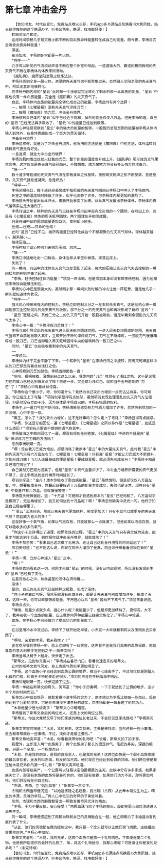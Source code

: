 # 第七章 冲击金丹
        【告知书友，时代在变化，免费站点难以长存，手机app多书源站点切换看书大势所趋，站长给你推荐的这个换源APP，听书音色多、换源、找书都好使！】
       转眼间半月即过。
       这段时间李杨几乎每天晚上都不断的将血族异种能量转化成自己的能量，而今夜，李杨将完全吸收血族异种能量！
       深夜，
       夜凉如水，李杨的卧室却是一片火热。
       “呼呼~~~”
       几乎可以听见的气流流动声音不断在整个卧室中响起，一道道强大的、霸道的极阳极刚的先天真气不断在李杨体内体表来回流动。
       《魔阳典》，魔界至阳至刚之修炼法诀。
       李杨只感到全身一股火热，浓厚的先天真气也不断聚集过来，自然融入至阳至刚的先天真气中，然后无意识地被转化。
       而李杨丹田内部的‘星云’此时却一个涨缩就完全转化了剩余的那一丝血族的能量，‘星云’中再也没有一丝血族能量，完全是《魔阳典》的先天真气了。
       自此，李杨体内血族的能量完全转化成自己的能量，李杨此时有两个选择！
       一，按照《七曜星极》消耗先天真气淬炼刀芒！
       二，按照《魔阳典》第六层，冲击金丹境界。
       李杨感到自己体内‘星云’似乎已经近乎饱和，虽然他能量仅仅八万晶，但是李杨知道，自己的‘星云’已经无法再多吸收了，‘星云’中的能量已经达到极限。
       李杨心神轻易观察到‘星云’中的强大的能量的旋转，一股股的至阳至刚的能量被李杨从体内输入到体外，在身体表面形成一个巨大的周天循环。
       冲击金丹境界！
       李杨这样做，就是为了冲击金丹境界，他所用的方法便是《魔阳典》中的方法，体外运转对精粹真气更是有好处。
       一旦选择，就全力冲击金丹境界！
       李杨的肌肉发出丝丝火红色的光芒，整个卧室的温度也开始上升，《魔阳典》所形成的真气果然恐怖，这才仅仅是先天真气级别而已，不敢想像，成为魔煞力将会有多么强大的攻击力。
       “咻~~~”
       数十道手臂粗细的先天真气气流在李杨身体之外旋转，按照周天乾坤之形不断旋转，愈是旋转，先天真气就愈是凝聚，愈是炽热！
       “呼呼~~~”
       李杨闭眼张口，数十道已经凝聚成手指粗细的先天真气瞬间从李杨口中冲入了李杨体内。
       卧室之中的温度顿时降低了许多，似乎也安静了许多，可李杨体内却更加的激烈了。
       李杨额头开始冒出丝丝汗水，青筋开始暴突了出来。丝丝真气发散出李杨体外，李杨体内真气运转实在是太激烈了。
       李杨丹田之中，精粹的先天真气已经在李杨丹田中部完全形成的一个圆球。在丹田上方，则是有《七曜星级》修炼的周天乾坤圆球。两个圆球似乎相印成趣。
       只是丹田中部的圆球能量更加巨大，体积却小的多。
       压缩……压缩……拼命的压缩！
       此时‘星云’已经不见，她所有能量已经转化成这个不断凝聚的先天真气球体，球体越来越小，越来越小……
       继续压缩……
       李杨控制全部心神努力来强烈压缩，忽然……
       “噗~~~”
       李杨口中猛地吐出一口鲜血，身体当即从半空中掉落，摔落在床上。
       失败了！
       同一瞬间，丹田中的球体先天真气立即混乱了起来，强大的压缩让先天真气失去控制的一瞬间猛烈的开始冲击了起来。
       “李杨，赶快控制住体内能量！”项羽一声冷喝，但是项羽本身却没有帮李杨控制，因为他相信李杨独自能够压制住。
       李杨的心神还是很强大的，虽然刚才那一瞬间失败时候的冲击让他一阵眩晕，但是他几乎一瞬间就知道体内状况。
       “呼呼~~~”
       强大的心神带来强大的控制力，李杨立即控制三分之一左右的先天真气，这是他的心神一瞬间能够完全控制混乱的先天真气的极限，那三分之一的先天真气当即再次形成了新的‘星云’！
       ‘星云’涨缩之间，其他三分之二的先天真气开始一股股被吸收，但是毕竟剩余混乱的先天真气太多了。
       李杨心中一狠：“干脆淬炼刀芒算了！”
       李杨当即引导混乱的先天真气进入周天乾坤圆球范围，一进入周天乾坤圆球的范围，先天真气当即不自禁地被吸入其中，立即开始不断的淬炼成刀气，刀气在不断淬炼，一股股刀气慢慢精粹成一股刀芒，刀芒当即融入周天乾坤圆球中央的最精粹的一股刀芒之中。
       同时，‘星云’也在吸收着剩余的先天真气。
       ……
       一夜过后。
       李杨体内终于完全平静了下来，一个崭新的‘星云’在李杨丹田之中旋转，而周天乾坤星球中央的刀芒却是有着丝丝浅红之色。
       心神观察到刀芒的颜色，李杨当即面色一喜！
       “哈哈，福祸相依，没想到经过这么以来，我体内的‘刀芒’竟然有了浅红之色，这不是说我刀芒的威力已经达到临界点了吗？再进一步，完全成为浅红色，就相当于金丹前期的‘刀芒’了！”李杨心中有着丝丝惊喜。
       “李杨你这个傻小子，哼，你知道什么？竟然为自己攻击力增加一点而沾沾自喜，你可知道，你已经走上了弯路！”项羽似乎显得有点恼怒，虽然项羽发现处理混乱的先天真气方法错误，但是他没有立即干涉，因为身体是李杨自己的，李杨有错误的权利。
       李杨手上一道刀气在不断闪烁，李杨清晰地感受到刀气威力增加了许多，忽然听到项羽的一声冷喝，心中不仅一惊。
       “霸王，怎么了？我的攻击力增加，这不是好事吗？怎么走上了弯路？”李杨显得有点疑惑。
       “李杨，你还是仔细回忆一遍《七曜星极》，《七曜星极》之所以称作是‘七曜星极’，到底是什么原因？”项羽有点恨铁不成钢的语气在其中。
       李杨脑海之中瞬间回忆了一遍，却没有得到任何答案，《七曜星级》中讲的不就是用‘星极’来淬炼刀芒刀魄的方法吗？
       忽然李杨眼睛一亮。
       “啊！现在我刀芒威力增加，却是消耗了我原本‘星云’中的大量先天真气，此时我‘星云’中的先天真气只有六万晶左右了，七曜星级！七曜星级！只有靠‘星极’才能让刀芒威力不断提升，才能形成刀魄！飞刀入道最基础的便是星极！要成就星极，就必须先形成金丹！”李杨终于知道自己错在哪里了！
       自己虽然刀芒威力提高了，但是‘星云’中真气含量却少了，冲击金丹境界所需要的真气更加不够了，这让李杨达到金丹境界时间延长了。
       项羽训斥道：“金丹！原本你吸收了那血族能量，‘星云’虽然饱和，但是却仅仅八万晶左右，哼，想要形成金丹，你最起码要接近十万晶的能量才能成功，失败也是正常。现在只有‘星云’中能量只有六万晶，你就慢慢等吧！”
       李杨眉头微微皱起，道：“十万晶？可是刚才我感到原本的‘星云’已经饱和了，八万晶似乎是极限了，无法再增加了，我又如何达到十万晶呢？啊！”李杨忽然脑海中灵光一闪，他终于知道自己错在哪里了。
       “‘星云’无法容纳，那就让先天真气更加精粹，密度更加大！只有不就可以放更多的先天真气吗？而且威力也大的多！”
       这就好像一个氧气瓶，如果以气态存放，只能放那么一点就满了，但是如果以液态存放，就可以吸收多的多的氧气。
       “你这小子总算明白了道理，按照修炼的过程，‘星云’中的先天真气只有完全成为液态，能量才可能达到十万晶，到时候你就冲击金丹境界，就能成功了！”
       李杨不禁苦笑：“看来自己这次做了无用功，还让自己达到金丹境界的时间延迟了！”
       项羽安慰道：“也不能这么说，你现在攻击力增加了是真，而且你仔细看看你现在新的‘星云’！”
       李杨一愣，立即心神浸入‘星云’之中。
       “啊！”
       李杨惊喜地看着这一切，他刚才形成‘星云’的时候，没有从内部观察，所以没有发现新生的‘星云’已经有了变化。
       在星云核心之中，丝丝晶莹的液体在流动着……
       液体！
       是的，自己的先天真气已经精粹之极致，形成了液体。
       “你小子也算运气好，虽然压缩没有形成金丹，却是让先天真气密度增加许多，形成了液体。这样一来，你可以直接吸收能量，不用担心以后‘星云’容纳不下真气了。”项羽笑着说道。
       李杨点点头。
       “嘿嘿，能量少点就少点，担心什么呢？我能量少了，但是却更加精纯了，更何况，大不了，我再吸收一个血族的能量，反正我体内异种能量已经完全炼化了。”李杨心中暗道。
       血族，在李杨心中已经成为了提高功力的能量库了。
       ……
       在浴室用冷水冲洗过后，李杨下了楼开始吃早餐，小杰克一大早就和莉莉以及田刚出去买东西了，
       “啊哈，亲爱的木易，我来看你了！”
       正在吃早餐的李杨一听，脸上立即有了一丝笑容，这声音不正是我们高贵的血族侯爵、地位尊崇的意大利黑手党党魁之子——斯蒂文吗？
       李杨当即从椅子上起身，快步走了出去。
       “斯蒂文，见到你真高兴！”李杨站在客厅门口，看着快速走来的斯蒂文。
       此时的斯蒂文意气风发，身上贵族气质似乎更加明显了。
       “李杨，这个血族小子已经达到血族公爵的境界，相当于七级高手了，不过他仅仅是刚踏入七级的门槛，和狼王卡特的差距还很大。”项羽的声音在李杨脑海中响起。
       李杨却是眼睛一亮，快步迎接了过去。
       李杨一拳砸在斯蒂文的肩头，笑骂道：“你小子厉害啊，一下子就达到了公爵的地步，这才半个月的时间而已。”
       斯蒂文心中暗自惊异，他愈发摸不清李杨的实力了，原本他以为李杨比他强一些而已，现在他达到了公爵的境界，可是他依旧摸不清李杨的虚实，而李杨却是一眼看透了他的功力。
       “木易他至少是七级高手！”斯蒂文心中暗暗道。
       李杨瞥到了斯蒂文身后的两位老人，还是上次的两位公爵。
       “斯蒂文，你这次竟然又带了你们家族的两位长老过来，不会仅仅是来找我吧？”李杨笑问道。
       斯蒂文笑容可掬道：“木易，我的兄弟，这次我来，主要是来找你，当然还有一些小事情。是去和青帮商议一些事情，不过，找你才是最主要的。”
       斯蒂文蓦地高声道：“木易，你看看我带你的礼物吧！”说着，斯蒂文拍了拍手掌。
       别墅外，立即走入两个血族男子，两个血族男子都长的很是帅气，笔挺的鼻尖，深邃的眼眸。只是一个金发，一个棕发而已！
       “木易，你是我的朋友，是我的救命恩人，也是我的兄弟！这两位血族是一个弱小血族家族的最后幸存者，金发的叫杰瑞，棕发的叫杰西。他们现在已经达到伯爵的顶峰。他们两位便是我送给木易兄弟你的第一件礼物！”斯蒂文高声说道。
       血族内部等级森严，一个公爵可以轻易决定伯爵侯爵的生死，血族中分有许多家族，如果家族灭亡了，那没有家族的血族将是最可怜的，他们没有依靠，如果他们功力不高，那将更加可怜，他们将没有任何自主权。
       “杰瑞，杰西，立‘始祖血誓’！”斯蒂文一声令下。
       杰瑞和杰西当即低沉道：“以始祖该隐之名起誓，我杰瑞（杰西）从此奉木易先生为主，精血的本源，灵魂的牵引……”两人口中低沉的奇异的节奏低吟着。
       忽然，杰瑞和杰西的胸膛都冒出一颗散发着奇异光泽的精血。
       “李杨，千万不要反抗，安心接受！”两颗血珠飞向了李杨的额头，旋即在眉心部位渗透进入消失不见。
       同一瞬间，李杨便感应到了两颗血珠和自己的灵魂融合在一起，他立即明白了中始祖血誓到底代表了什么。
       “从此，他们的灵魂都在我的控制之中，我只要一个念头就可以让他们魂飞魄散，这始祖血誓果然厉害。”李杨心中暗叹。
       斯蒂文笑着到：“木易，我的兄弟，这两个血族只是第一个礼物而已，下面便是第二个礼物，也是我所能提供的最好的礼物了，唉，将这个礼物给你，我都心疼呢？可是谁让你是我的兄弟呢？”（未完待续）
       【告知书友，时代在变化，免费站点难以长存，手机app多书源站点切换看书大势所趋，站长给你推荐的这个换源APP，听书音色多、换源、找书都好使！】